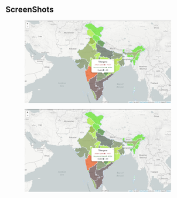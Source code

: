 <h2>ScreenShots</h2>
<p align="center"><img src="./leaflet01.png" width="400"></p>
<p align="center"><img src="./leaflet01.png" width="400"></p>